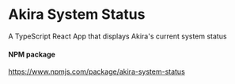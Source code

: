 # Akira System Status

A TypeScript React App that displays Akira's current system status

#### NPM package
https://www.npmjs.com/package/akira-system-status
